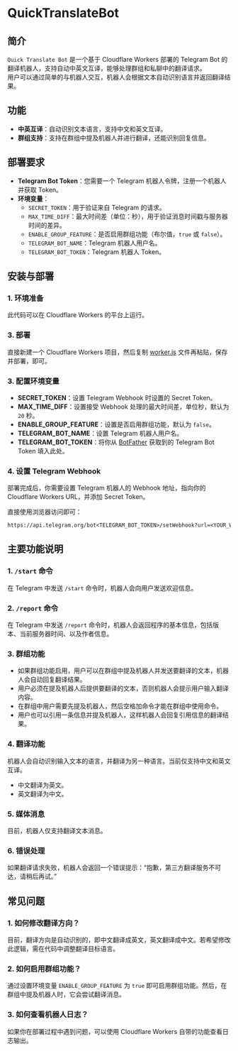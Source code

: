 # QuickTranslateBot
## 简介
`Quick Translate Bot` 是一个基于 Cloudflare Workers 部署的 Telegram Bot 的翻译机器人，支持自动中英文互译，能够处理群组和私聊中的翻译请求。  
用户可以通过简单的与机器人交互，机器人会根据文本自动识别语言并返回翻译结果。

## 功能
- **中英互译**：自动识别文本语言，支持中文和英文互译。
- **群组支持**：支持在群组中提及机器人并进行翻译，还能识别回复信息。

## 部署要求
- **Telegram Bot Token**：您需要一个 Telegram 机器人令牌，注册一个机器人并获取 Token。
- **环境变量**：
  - `SECRET_TOKEN`：用于验证来自 Telegram 的请求。
  - `MAX_TIME_DIFF`：最大时间差（单位：秒），用于验证消息时间戳与服务器时间的差异。
  - `ENABLE_GROUP_FEATURE`：是否启用群组功能（布尔值，`true` 或 `false`）。
  - `TELEGRAM_BOT_NAME`：Telegram 机器人用户名。
  - `TELEGRAM_BOT_TOKEN`：Telegram 机器人 Token。

## 安装与部署
### 1. 环境准备
此代码可以在 Cloudflare Workers 的平台上运行。

### 3. 部署
直接新建一个 Cloudflare Workers 项目，然后复制 [worker.js](worker.js) 文件再粘贴，保存并部署，即可。

### 3. 配置环境变量
- **SECRET_TOKEN**：设置 Telegram Webhook 时设置的 Secret Token。
- **MAX_TIME_DIFF**：设置接受 Webhook 处理的最大时间差，单位秒，默认为 `20` 秒。
- **ENABLE_GROUP_FEATURE**：设置是否启用群组功能，默认为 `false`。
- **TELEGRAM_BOT_NAME**：设置 Telegram 机器人用户名。
- **TELEGRAM_BOT_TOKEN**：将你从 [BotFather](http://t.me/BotFather) 获取到的 Telegram Bot Token 填入此处。

### 4. 设置 Telegram Webhook
部署完成后，你需要设置 Telegram 机器人的 Webhook 地址，指向你的 Cloudflare Workers URL，并添加 Secret Token。

直接使用浏览器访问即可：
```txt
https://api.telegram.org/bot<TELEGRAM_BOT_TOKEN>/setWebhook?url=<YOUR_WORKER_URL>/bot/webhook&secret_token=<SECRET_TOKEN>
```

## 主要功能说明
### 1. `/start` 命令
在 Telegram 中发送 `/start` 命令时，机器人会向用户发送欢迎信息。

### 2. `/report` 命令
在 Telegram 中发送 `/report` 命令时，机器人会返回程序的基本信息，包括版本、当前服务器时间、以及作者信息。

### 3. 群组功能
- 如果群组功能启用，用户可以在群组中提及机器人并发送要翻译的文本，机器人会自动回复翻译结果。  
- 用户必须在提及机器人后提供要翻译的文本，否则机器人会提示用户输入翻译内容。  
- 在群组中用户需要先提及机器人，然后空格加命令才能在群组中使用命令。  
- 用户也可以引用一条信息并提及机器人，这样机器人会回复引用信息的翻译结果。

### 4. 翻译功能
机器人会自动识别输入文本的语言，并翻译为另一种语言。当前仅支持中文和英文互译。

- 中文翻译为英文。
- 英文翻译为中文。

### 5. 媒体消息
目前，机器人仅支持翻译文本消息。

### 6. 错误处理
如果翻译请求失败，机器人会返回一个错误提示：“抱歉，第三方翻译服务不可达，请稍后再试。”

## 常见问题
### 1. 如何修改翻译方向？
目前，翻译方向是自动识别的，即中文翻译成英文，英文翻译成中文。若希望修改此逻辑，需在代码中调整翻译目标语言。

### 2. 如何启用群组功能？
通过设置环境变量 `ENABLE_GROUP_FEATURE` 为 `true` 即可启用群组功能。然后，在群组中提及机器人时，它会尝试翻译消息。

### 3. 如何查看机器人日志？
如果你在部署过程中遇到问题，可以使用 Cloudflare Workers 自带的功能查看日志输出。
